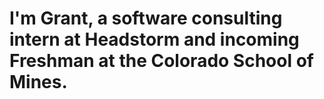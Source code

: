 # I'm Grant, a software consulting intern at Headstorm and incoming Freshman at the Colorado School of Mines.
